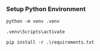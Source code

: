 ### Setup Python Environment

```terminal
python -m venv .venv

.venv\Scripts\activate

pip install -r .\requirements.txt
```
